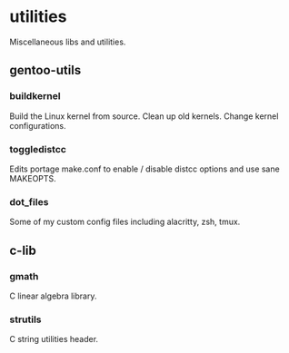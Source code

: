 # utilities
Miscellaneous libs and utilities.

## gentoo-utils
### buildkernel
Build the Linux kernel from source. Clean up old kernels. Change kernel configurations.
### toggledistcc
Edits portage make.conf to enable / disable distcc options and use sane MAKEOPTS.
### dot_files
Some of my custom config files including alacritty, zsh, tmux.
## c-lib
### gmath
C linear algebra library.
### strutils
C string utilities header.


